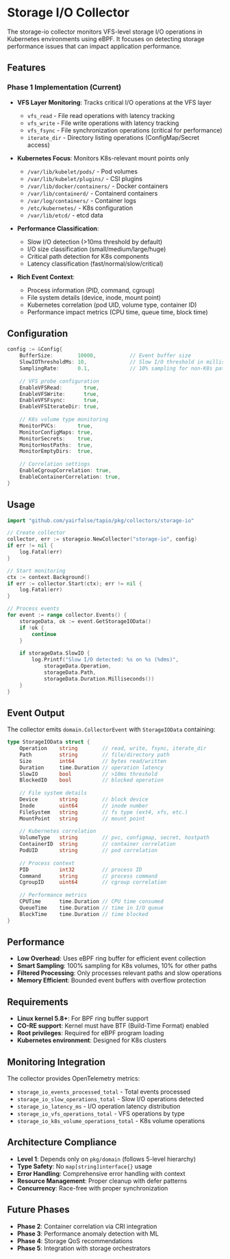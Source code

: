 # Storage I/O Collector

The storage-io collector monitors VFS-level storage I/O operations in Kubernetes environments using eBPF. It focuses on detecting storage performance issues that can impact application performance.

## Features

### Phase 1 Implementation (Current)

- **VFS Layer Monitoring**: Tracks critical I/O operations at the VFS layer
  - `vfs_read` - File read operations with latency tracking
  - `vfs_write` - File write operations with latency tracking  
  - `vfs_fsync` - File synchronization operations (critical for performance)
  - `iterate_dir` - Directory listing operations (ConfigMap/Secret access)

- **Kubernetes Focus**: Monitors K8s-relevant mount points only
  - `/var/lib/kubelet/pods/` - Pod volumes
  - `/var/lib/kubelet/plugins/` - CSI plugins
  - `/var/lib/docker/containers/` - Docker containers
  - `/var/lib/containerd/` - Containerd containers
  - `/var/log/containers/` - Container logs
  - `/etc/kubernetes/` - K8s configuration
  - `/var/lib/etcd/` - etcd data

- **Performance Classification**:
  - Slow I/O detection (>10ms threshold by default)
  - I/O size classification (small/medium/large/huge)
  - Critical path detection for K8s components
  - Latency classification (fast/normal/slow/critical)

- **Rich Event Context**:
  - Process information (PID, command, cgroup)
  - File system details (device, inode, mount point)
  - Kubernetes correlation (pod UID, volume type, container ID)
  - Performance impact metrics (CPU time, queue time, block time)

## Configuration

```go
config := &Config{
    BufferSize:        10000,           // Event buffer size
    SlowIOThresholdMs: 10,              // Slow I/O threshold in milliseconds
    SamplingRate:      0.1,             // 10% sampling for non-K8s paths
    
    // VFS probe configuration
    EnableVFSRead:       true,
    EnableVFSWrite:      true,
    EnableVFSFsync:      true,
    EnableVFSIterateDir: true,
    
    // K8s volume type monitoring
    MonitorPVCs:       true,
    MonitorConfigMaps: true,
    MonitorSecrets:    true,
    MonitorHostPaths:  true,
    MonitorEmptyDirs:  true,
    
    // Correlation settings
    EnableCgroupCorrelation: true,
    EnableContainerCorrelation: true,
}
```

## Usage

```go
import "github.com/yairfalse/tapio/pkg/collectors/storage-io"

// Create collector
collector, err := storageio.NewCollector("storage-io", config)
if err != nil {
    log.Fatal(err)
}

// Start monitoring
ctx := context.Background()
if err := collector.Start(ctx); err != nil {
    log.Fatal(err)
}

// Process events
for event := range collector.Events() {
    storageData, ok := event.GetStorageIOData()
    if !ok {
        continue
    }
    
    if storageData.SlowIO {
        log.Printf("Slow I/O detected: %s on %s (%dms)",
            storageData.Operation,
            storageData.Path,
            storageData.Duration.Milliseconds())
    }
}
```

## Event Output

The collector emits `domain.CollectorEvent` with `StorageIOData` containing:

```go
type StorageIOData struct {
    Operation    string        // read, write, fsync, iterate_dir
    Path         string        // file/directory path
    Size         int64         // bytes read/written
    Duration     time.Duration // operation latency
    SlowIO       bool          // >10ms threshold
    BlockedIO    bool          // blocked operation
    
    // File system details
    Device       string        // block device
    Inode        uint64        // inode number
    FileSystem   string        // fs type (ext4, xfs, etc.)
    MountPoint   string        // mount point
    
    // Kubernetes correlation
    VolumeType   string        // pvc, configmap, secret, hostpath
    ContainerID  string        // container correlation
    PodUID       string        // pod correlation
    
    // Process context
    PID          int32         // process ID
    Command      string        // process command
    CgroupID     uint64        // cgroup correlation
    
    // Performance metrics
    CPUTime      time.Duration // CPU time consumed
    QueueTime    time.Duration // time in I/O queue
    BlockTime    time.Duration // time blocked
}
```

## Performance

- **Low Overhead**: Uses eBPF ring buffer for efficient event collection
- **Smart Sampling**: 100% sampling for K8s volumes, 10% for other paths
- **Filtered Processing**: Only processes relevant paths and slow operations
- **Memory Efficient**: Bounded event buffers with overflow protection

## Requirements

- **Linux kernel 5.8+**: For BPF ring buffer support
- **CO-RE support**: Kernel must have BTF (Build-Time Format) enabled
- **Root privileges**: Required for eBPF program loading
- **Kubernetes environment**: Designed for K8s clusters

## Monitoring Integration

The collector provides OpenTelemetry metrics:

- `storage_io_events_processed_total` - Total events processed
- `storage_io_slow_operations_total` - Slow I/O operations detected
- `storage_io_latency_ms` - I/O operation latency distribution
- `storage_io_vfs_operations_total` - VFS operations by type
- `storage_io_k8s_volume_operations_total` - K8s volume operations

## Architecture Compliance

- **Level 1**: Depends only on `pkg/domain` (follows 5-level hierarchy)
- **Type Safety**: No `map[string]interface{}` usage
- **Error Handling**: Comprehensive error handling with context
- **Resource Management**: Proper cleanup with defer patterns
- **Concurrency**: Race-free with proper synchronization

## Future Phases

- **Phase 2**: Container correlation via CRI integration
- **Phase 3**: Performance anomaly detection with ML
- **Phase 4**: Storage QoS recommendations
- **Phase 5**: Integration with storage orchestrators